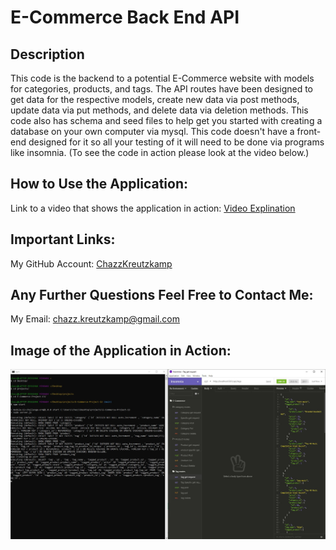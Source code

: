 # E-Commerce Back End API

## Description

This code is the backend to a potential E-Commerce website with models for categories, products, and tags. The API routes have been designed to get data for the respective models, create new data via post methods, update data via put methods, and delete data via deletion methods. This code also has schema and seed files to help get you started with creating a database on your own computer via mysql. This code doesn't have a front-end designed for it so all your testing of it will need to be done via programs like insomnia. (To see the code in action please look at the video below.)

## How to Use the Application:

Link to a video that shows the application in action: [Video Explination](https://drive.google.com/file/d/1GVRqerFwRq5Nr4GfIE_H2IObnsgk3eJx/view)

## Important Links:

My GitHub Account: [ChazzKreutzkamp](https://github.com/ChazzKreutzkamp)

## Any Further Questions Feel Free to Contact Me:

My Email: chazz.kreutzkamp@gmail.com

## Image of the Application in Action:

![al text](https://github.com/ChazzKreutzkamp/E-Commerce-Project-13/blob/main/README_IMAGE/app-in-action.JPG)

